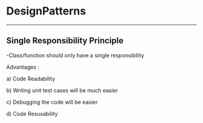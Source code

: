 # DesignPatterns

-----------------------------------------
Single Responsibility Principle
-----------------------------------------

-Class/function should only have a single responsibility

Advantages : 

a) Code Readability

b) Writing unit test cases will be much easier

c) Debugging the code will be easier

d) Code Resusability
